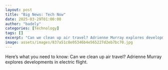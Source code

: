 ```yaml
---
layout: post
title: "Big News: Tech Now"
date: 2025-03-29T01:00:00
author: "badely"
categories: [Technology]
tags: []
excerpt: "Can we clean up air travel? Adrienne Murray explores developments in electric flight."
image: assets/images/837a51c8e05346b4e565227d2eb7bc70.jpg
---
```


Here’s what you need to know: Can we clean up air travel? Adrienne Murray explores developments in electric flight.

